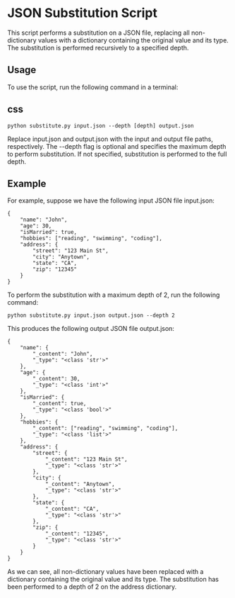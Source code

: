 # JSON Substitution Script
This script performs a substitution on a JSON file, replacing all non-dictionary values with a dictionary containing the original value and its type. The substitution is performed recursively to a specified depth.

## Usage
To use the script, run the following command in a terminal:

## css
```python substitute.py input.json --depth [depth] output.json```

Replace input.json and output.json with the input and output file paths, respectively. The --depth flag is optional and specifies the maximum depth to perform substitution. If not specified, substitution is performed to the full depth.

## Example
For example, suppose we have the following input JSON file input.json:

```
{
    "name": "John",
    "age": 30,
    "isMarried": true,
    "hobbies": ["reading", "swimming", "coding"],
    "address": {
        "street": "123 Main St",
        "city": "Anytown",
        "state": "CA",
        "zip": "12345"
    }
}
```
To perform the substitution with a maximum depth of 2, run the following command:


```
python substitute.py input.json output.json --depth 2
```
This produces the following output JSON file output.json:

```
{
    "name": {
        "_content": "John",
        "_type": "<class 'str'>"
    },
    "age": {
        "_content": 30,
        "_type": "<class 'int'>"
    },
    "isMarried": {
        "_content": true,
        "_type": "<class 'bool'>"
    },
    "hobbies": {
        "_content": ["reading", "swimming", "coding"],
        "_type": "<class 'list'>"
    },
    "address": {
        "street": {
            "_content": "123 Main St",
            "_type": "<class 'str'>"
        },
        "city": {
            "_content": "Anytown",
            "_type": "<class 'str'>"
        },
        "state": {
            "_content": "CA",
            "_type": "<class 'str'>"
        },
        "zip": {
            "_content": "12345",
            "_type": "<class 'str'>"
        }
    }
}
```
As we can see, all non-dictionary values have been replaced with a dictionary containing the original value and its type. The substitution has been performed to a depth of 2 on the address dictionary.
